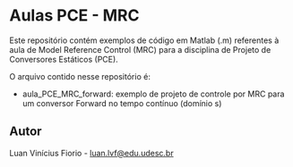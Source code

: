 # Aulas PCE - MRC

Este repositório contém exemplos de código em Matlab (.m) referentes à aula de Model Reference Control (MRC) para a disciplina de Projeto de Conversores Estáticos (PCE).

O arquivo contido nesse repositório é:
- aula_PCE_MRC_forward: exemplo de projeto de controle por MRC para um conversor Forward no tempo contínuo (domínio s)

## Autor

Luan Vinícius Fiorio - luan.lvf@edu.udesc.br
